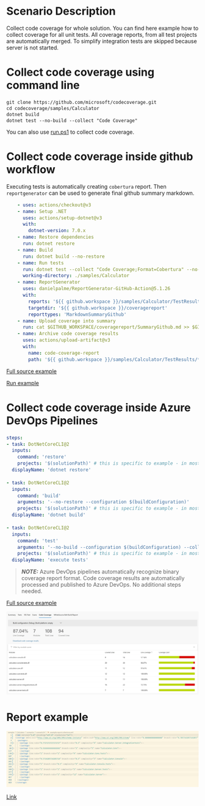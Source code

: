 # Scenario Description

Collect code coverage for whole solution. You can find here example how to collect coverage for all unit tests. All coverage reports, from all test projects are automatically merged. To simplify integration tests are skipped because server is not started.

# Collect code coverage using command line

```shell
git clone https://github.com/microsoft/codecoverage.git
cd codecoverage/samples/Calculator
dotnet build
dotnet test --no-build --collect "Code Coverage"
```

You can also use [run.ps1](run.ps1) to collect code coverage.

# Collect code coverage inside github workflow

Executing tests is automatically creating `cobertura` report. Then `reportgenerator` can be used to generate final github summary markdown.

```yml
    - uses: actions/checkout@v3
    - name: Setup .NET
      uses: actions/setup-dotnet@v3
      with:
        dotnet-version: 7.0.x
    - name: Restore dependencies
      run: dotnet restore
    - name: Build
      run: dotnet build --no-restore
    - name: Run tests
      run: dotnet test --collect "Code Coverage;Format=Cobertura" --no-build --verbosity normal --results-directory ./TestResults/
      working-directory: ./samples/Calculator
    - name: ReportGenerator
      uses: danielpalme/ReportGenerator-GitHub-Action@5.1.26
      with:
        reports: '${{ github.workspace }}/samples/Calculator/TestResults/**/*.cobertura.xml'
        targetdir: '${{ github.workspace }}/coveragereport'
        reporttypes: 'MarkdownSummaryGithub'
    - name: Upload coverage into summary
      run: cat $GITHUB_WORKSPACE/coveragereport/SummaryGithub.md >> $GITHUB_STEP_SUMMARY
    - name: Archive code coverage results
      uses: actions/upload-artifact@v3
      with:
        name: code-coverage-report
        path: '${{ github.workspace }}/samples/Calculator/TestResults/**/*.cobertura.xml'
```

[Full source example](../../../../.github/workflows/Calculator_Scenario24.yml)

[Run example](../../../../../../actions/workflows/Calculator_Scenario24.yml)

# Collect code coverage inside Azure DevOps Pipelines

```yml
steps:
- task: DotNetCoreCLI@2
  inputs:
    command: 'restore'
    projects: '$(solutionPath)' # this is specific to example - in most cases not needed
  displayName: 'dotnet restore'

- task: DotNetCoreCLI@2
  inputs:
    command: 'build'
    arguments: '--no-restore --configuration $(buildConfiguration)'
    projects: '$(solutionPath)' # this is specific to example - in most cases not needed
  displayName: 'dotnet build'

- task: DotNetCoreCLI@2
  inputs:
    command: 'test'
    arguments: '--no-build --configuration $(buildConfiguration) --collect "Code Coverage"'
    projects: '$(solutionPath)' # this is specific to example - in most cases not needed
  displayName: 'execute tests'
```

> **_NOTE:_** Azure DevOps pipelines automatically recognize binary coverage report format. Code coverage results are automatically processed and published to Azure DevOps. No additional steps needed.

[Full source example](azure-pipelines.yml)

![alt text](azure-pipelines.jpg "Code Coverage tab in Azure DevOps pipelines")

# Report example

![alt text](example.report.jpg "Example report")

[Link](example.report.cobertura.xml)